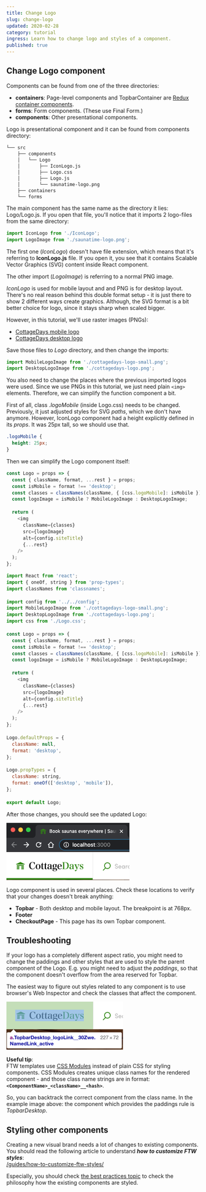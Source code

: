 ```yaml
---
title: Change Logo
slug: change-logo
updated: 2020-02-28
category: tutorial
ingress: Learn how to change logo and styles of a component.
published: true
---
```


## Change Logo component

Components can be found from one of the three directories:

- **containers**: Page-level components and TopbarContainer are
  [Redux container components](https://redux.js.org/basics/usage-with-react#presentational-and-container-components).
- **forms**: Form components. (These use Final Form.)
- **components**: Other presentational components.

Logo is presentational component and it can be found from components
directory:

```shell
└── src
    ├── components
    │   └── Logo
    │       ├── IconLogo.js
    │       ├── Logo.css
    │       ├── Logo.js
    │       └── saunatime-logo.png
    ├── containers
    └── forms
```

The main component has the same name as the directory it lies:
Logo/Logo.js. If you open that file, you'll notice that it imports 2
logo-files from the same directory:

```js
import IconLogo from './IconLogo';
import LogoImage from './saunatime-logo.png';
```

The first one (_IconLogo_) doesn't have file extension, which means that
it's referring to **IconLogo.js** file. If you open it, you see that it
contains Scalable Vector Graphics (SVG) content inside React component.

The other import (_LogoImage_) is referring to a normal PNG image.

_IconLogo_ is used for mobile layout and and PNG is for desktop layout.
There's no real reason behind this double format setup - it is just
there to show 2 different ways create graphics. Although, the SVG format
is a bit better choice for logo, since it stays sharp when scaled
bigger.

However, in this tutorial, we'll use raster images (PNGs):

- [CottageDays mobile logo](/tutorial-assets/cottagedays-logo-small.png)
- [CottageDays desktop logo](/tutorial-assets/cottagedays-logo.png)

Save those files to _Logo_ directory, and then change the imports:

```js
import MobileLogoImage from './cottagedays-logo-small.png';
import DesktopLogoImage from './cottagedays-logo.png';
```

You also need to change the places where the previous imported logos
were used. Since we use PNGs in this tutorial, we just need plain
`<img>` elements. Therefore, we can simplify the function component a
bit.

First of all, class _.logoMobile_ (inside Logo.css) needs to be changed.
Previously, it just adjusted styles for SVG _paths_, which we don't have
anymore. However, IconLogo component had a height explicitly defined in
its _props_. It was 25px tall, so we should use that.

```css
.logoMobile {
  height: 25px;
}
```

Then we can simplify the Logo component itself:

```js
const Logo = props => {
  const { className, format, ...rest } = props;
  const isMobile = format !== 'desktop';
  const classes = classNames(className, { [css.logoMobile]: isMobile });
  const logoImage = isMobile ? MobileLogoImage : DesktopLogoImage;

  return (
    <img
      className={classes}
      src={logoImage}
      alt={config.siteTitle}
      {...rest}
    />
  );
};
```

<extrainfo title="Check the whole Logo.js file">

```js
import React from 'react';
import { oneOf, string } from 'prop-types';
import classNames from 'classnames';

import config from '../../config';
import MobileLogoImage from './cottagedays-logo-small.png';
import DesktopLogoImage from './cottagedays-logo.png';
import css from './Logo.css';

const Logo = props => {
  const { className, format, ...rest } = props;
  const isMobile = format !== 'desktop';
  const classes = classNames(className, { [css.logoMobile]: isMobile });
  const logoImage = isMobile ? MobileLogoImage : DesktopLogoImage;

  return (
    <img
      className={classes}
      src={logoImage}
      alt={config.siteTitle}
      {...rest}
    />
  );
};

Logo.defaultProps = {
  className: null,
  format: 'desktop',
};

Logo.propTypes = {
  className: string,
  format: oneOf(['desktop', 'mobile']),
};

export default Logo;
```

</extrainfo>

After those changes, you should see the updated Logo:

![Updated logo](updated-logo.png)

Logo component is used in several places. Check these locations to
verify that your changes doesn't break anything:

- **Topbar** - Both desktop and mobile layout. The breakpoint is at
  768px.
- **Footer**
- **CheckoutPage** - This page has its own Topbar component.

## Troubleshooting

If your logo has a completely different aspect ratio, you might need to
change the paddings and other styles that are used to style the parent
component of the Logo. E.g. you might need to adjust the _paddings_, so
that the component doesn't overflow from the area reserved for Topbar.

The easiest way to figure out styles related to any component is to use
browser's Web Inspector and check the classes that affect the component.

![Web Inspector: hover on top of the markup of Logo component](web-inspector-hovering-on-logo.png)

**Useful tip**:<br > FTW templates use
[CSS Modules](https://github.com/css-modules/css-modules) instead of
plain CSS for styling components. CSS Modules creates unique class names
for the rendered component - and those class name strings are in format:
**`<ComponentName>_<className>__<hash>`**.

So, you can backtrack the correct component from the class name. In the
example image above: the component which provides the paddings rule is
_TopbarDesktop_.

## Styling other components

Creating a new visual brand needs a lot of changes to existing
components. You should read the following article to understand **_how
to customize FTW styles_**: <br />
[/guides/how-to-customize-ftw-styles/](/guides/how-to-customize-ftw-styles/)

Especially, you should check
[the best practices topic](/guides/how-to-customize-ftw-styles/#styling-guidelines-and-good-practices)
to check the philosophy how the existing components are styled.
